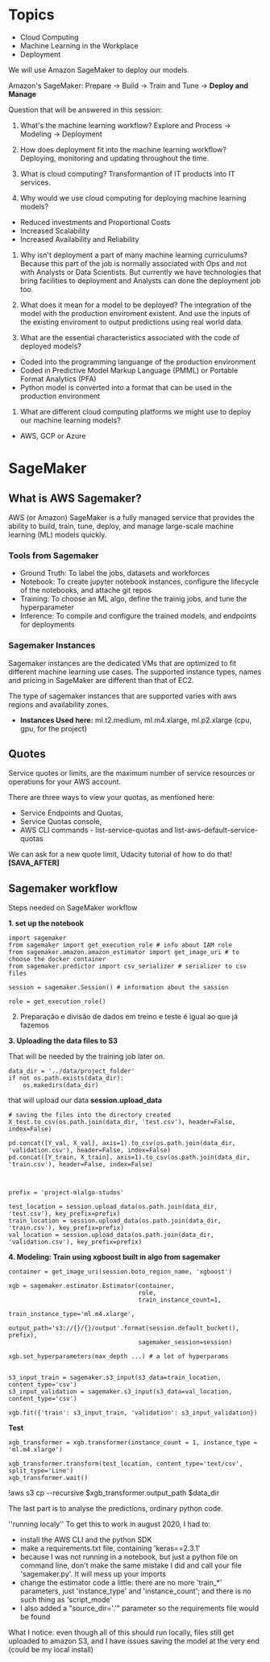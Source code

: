 # Topics

- Cloud Computing
- Machine Learning in the Workplace
- Deployment

We will use Amazon SageMaker to deploy our models.

Amazon's SageMaker: Prepare -> Build -> Train and Tune -> **Deploy and Manage**

Question that will be answered in this session:

1. What's the machine learning workflow?
Explore and Process -> Modeling -> Deployment

1. How does deployment fit into the machine learning workflow?
Deploying, monitoring and updating throughout the time.

1. What is cloud computing?
Transformantion of IT products into IT services.

1. Why would we use cloud computing for deploying machine learning models?
- Reduced investments and Proportional Costs
- Increased Scalability
- Increased Availability and Reliability

1. Why isn't deployment a part of many machine learning curriculums?
Because this part of the job is normally associated with Ops and not with Analysts or Data Scientists. But currently we have technologies that bring facilities to deployment and Analysts can done the deployment job too.

1. What does it mean for a model to be deployed?
The integration of the model with the production enviroment existent. And use the inputs of the existing enviroment to output predictions using real world data.

1. What are the essential characteristics associated with the code of deployed models?
- Coded into the programming languange of the production environment
- Coded in Predictive Model Markup Language (PMML) or Portable Format Analytics (PFA)
- Python model is converted into a format that can be used in the production environment

1. What are different cloud computing platforms we might use to deploy our machine learning models?
- AWS, GCP or Azure

# SageMaker

## What is AWS Sagemaker?

AWS (or Amazon) SageMaker is a fully managed service that provides the ability to build, train, tune, deploy, and manage large-scale machine learning (ML) models quickly.

### Tools from Sagemaker

- Ground Truth: To label the jobs, datasets and workforces
- Notebook: To create jupyter notebook instances, configure the lifecycle of the notebooks, and attache git repos
- Training: To choose an ML algo, define the trainig jobs, and tune the hyperparameter
- Inference: To compile and configure the trained models, and endpoints for deployments

### Sagemaker Instances

Sagemaker instances are the dedicated VMs that are optimized to fit different machine learning use cases. The supported instance types, names and pricing in SageMaker are different than that of EC2.

The type of sagemaker instances that are supported varies with aws regions and availability zones.

- **Instances Used here:** ml.t2.medium, ml.m4.xlarge, ml.p2.xlarge (cpu, gpu, for the project)

## Quotes

Service quotes or limits, are the maximum number of service resources or operations for your AWS account.

There are three ways to view your quotas, as mentioned here:
- Service Endpoints and Quotas,
- Service Quotas console,
- AWS CLI commands - list-service-quotas and list-aws-default-service-quotas

We can ask for a new quote limit, Udacity tutorial of how to do that! **[SAVA_AFTER]**

## Sagemaker workflow

Steps needed on SageMaker workflow

**1. set up the notebook**

```
import sagemaker
from sagemaker import get_execution_role # info about IAM role
from sagemaker.amazon.amazon_estimator import get_image_uri # to choose the docker container
from sagemaker.predictor import csv_serializer # serializer to csv files

session = sagemaker.Session() # information about the sassion

role = get_execution_role()

```

2. Preparação e divisão de dados em treino e teste é igual ao que já fazemos

**3. Uploading the data files to S3**

That will be needed by the training job later on.

```
data_dir = '../data/project_folder'
if not os.path.exists(data_dir):
    os.makedirs(data_dir)
```

that will upload our data
**session.upload_data**

```
# saving the files into the directory created
X_test.to_csv(os.path.join(data_dir, 'test.csv'), header=False, index=False)

pd.concat([Y_val, X_val], axis=1).to_csv(os.path.join(data_dir, 'validation.csv'), header=False, index=False)
pd.concat([Y_train, X_train], axis=1).to_csv(os.path.join(data_dir, 'train.csv'), header=False, index=False)



prefix = 'project-mlalgo-studos'

test_location = session.upload_data(os.path.join(data_dir, 'test.csv'), key_prefix=prefix)
train_location = session.upload_data(os.path.join(data_dir, 'train.csv'), key_prefix=prefix)
val_location = session.upload_data(os.path.join(data_dir, 'validation.csv'), key_prefix=prefix)
```


**4. Modeling: Train using xgboost built in algo from sagemaker**

```
container = get_image_uri(session.boto_region_name, 'xgboost')

xgb = sagemaker.estimator.Estimator(container,
                                    role,
                                    train_instance_count=1,
                                    train_instance_type='ml.m4.xlarge',
                                    output_path='s3://{}/{}/output'.format(session.default_bucket(), prefix),
                                    sagemaker_session=session)

xgb.set_hyperparameters(max_depth ...) # a lot of hyperparams


s3_input_train = sagemaker.s3_input(s3_data=train_location, content_type='csv')
s3_input_validation = sagemaker.s3_input(s3_data=val_location, content_type='csv')

xgb.fit({'train': s3_input_train, 'validation': s3_input_validation})

```

**Test**

```
xgb_transformer = xgb.transformer(instance_count = 1, instance_type = 'ml.m4.xlarge')

xgb_transformer.transform(test_location, content_type='text/csv', split_type='Line')
xgb_transformer.wait()

```

!aws s3 cp --recursive $xgb_transformer.output_path $data_dir

The last part is to analyse the predictions, ordinary python code.

''running localy''
To get this to work in august 2020, I had to:
- install the AWS CLI and the python SDK
- make a requirements.txt file, containing 'keras==2.3.1'
- because I was not running in a notebook, but just a python file on command line, don't make the same mistake I did and call your file 'sagemaker.py'. It will mess up your imports
- change the estimator code a little: there are no more 'train_*' parameters, just 'instance_type' and 'instance_count'; and there is no such thing as 'script_mode'
- I also added a "source_dir='.'" parameter so the requirements file would be found

What I notice: even though all of this should run locally, files still get uploaded to amazon S3, and I have issues saving the model at the very end (could be my local install)
 